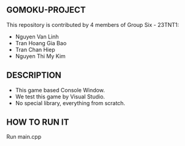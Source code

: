 ## GOMOKU-PROJECT
This repository is contributed by 4 members of Group Six - 23TNT1:
- Nguyen Van Linh
- Tran Hoang Gia Bao
- Tran Chan Hiep
- Nguyen Thi My Kim

## DESCRIPTION
- This game based Console Window.
- We test this game by Visual Studio.
- No special library, everything from scratch.

## HOW TO RUN IT 

Run main.cpp


